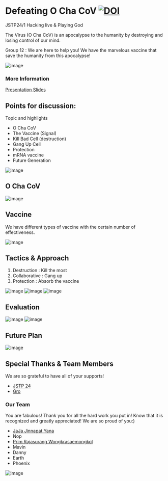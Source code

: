 # Defeating O Cha CoV [![DOI](https://zenodo.org/badge/389504916.svg)](https://zenodo.org/badge/latestdoi/389504916)
JSTP24/1 Hacking live & Playing God

The Virus (O Cha CoV) is an apocalypse to the humanity by destroying and losing control of our mind.

Group 12 : We are here to help you! We have the marvelous vaccine that save the humanity from this apocalypse!

![image](https://user-images.githubusercontent.com/65888725/127622142-381dbf60-c314-4ea7-8313-92d7b8a94035.png)
### More Information
[Presentation Slides](https://www.canva.com/design/DAElfA4xDVA/7pTaN5i85-lV4FQm1lAF2w/view?utm_content=DAElfA4xDVA&utm_campaign=designshare&utm_medium=link&utm_source=publishsharelink)
## Points for discussion:

Topic and highlights

- O Cha CoV
- The Vaccine (Signal)
- Kill Bad Cell (destruction)
- Gang Up Cell 
- Protection 
- mRNA vaccine
- Future Generation 

![image](https://user-images.githubusercontent.com/65888725/127636046-521515d9-9341-4474-a15c-c95bb7d82d09.png)

## O Cha CoV

![image](https://user-images.githubusercontent.com/65888725/127636672-1735d8e4-ff84-4e63-b422-484f7902ccda.png)
## Vaccine

We have different types of vaccine with the certain number of effectiveness.

![image](https://user-images.githubusercontent.com/65888725/127637074-4c182ea8-48a0-4269-810c-e79c5d9a6558.png)

## Tactics & Approach
1. Destruction : Kill the most
2. Collaborative : Gang up 
3. Protection : Absorb the vaccine

![image](https://user-images.githubusercontent.com/65888725/127638513-2410e645-c564-4bb2-8ce9-702d49640318.png)
![image](https://user-images.githubusercontent.com/65888725/127638543-4e02ad10-73a8-4092-a92b-5d4ef75d0d8e.png)
![image](https://user-images.githubusercontent.com/65888725/127638577-605ba18d-f647-424c-aec6-6a41f8c26415.png)

## Evaluation
![image](https://user-images.githubusercontent.com/65888725/127638636-28ece1b3-7144-483d-a8de-d226a5e3436f.png)
![image](https://user-images.githubusercontent.com/65888725/127638661-9740727d-71b3-4932-b87f-0491f83a7ff4.png)

## Future Plan
![image](https://user-images.githubusercontent.com/65888725/127638710-fbc709ba-6190-4edc-b9e4-4ee3a671ed30.png)
## Special Thanks & Team Members
We are so grateful to have all of your supports!
- [JSTP 24](https://www.nstda.or.th/jstp/)
- [Gro](https://depts.washington.edu/soslab/gro/)

### Our Team
You are fabulous! Thank you for all the hard work you put in! Know that it is recognized and greatly appreciated! We are so proud of you:)
- [JaJa Jinnapat Yana](https://github.com/Jinnapat)
- Nop
- [Prim Rajasurang Wongkrasaemongkol](https://github.com/Prim9000)
- Mavin
- Danny
- Earth
- Phoenix

![image](https://user-images.githubusercontent.com/65888725/127638372-a755ab99-9285-4898-bfa9-2371212879e3.png)




